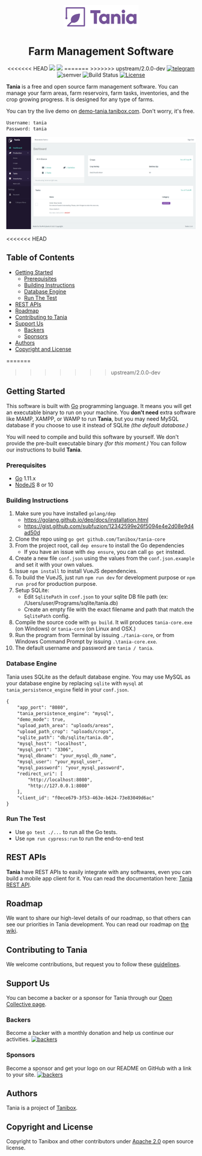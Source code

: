 <div align="center">
    <img src="logo.png" alt="Tania Farm Management System" width="200">
    <h1>Farm Management Software</h1>
<<<<<<< HEAD
    <img src="https://opencollective.com/tania/tiers/backer/badge.svg?label=backer&color=brightgreen" />
    <img src="https://opencollective.com/tania/tiers/sponsor/badge.svg?label=sponsor&color=brightgreen" />
=======
>>>>>>> upstream/2.0.0-dev
    <a href="https://t.me/usetania"><img src="https://img.shields.io/badge/Telegram-blue.svg?logo=telegram&style=flat&label=chat%20on" alt="telegram"></a>
    <img src="https://img.shields.io/badge/semver-1.5.1-green.svg?maxAge=2592000" alt="semver">
    <img src="https://travis-ci.com/Tanibox/tania-core.svg?branch=master" alt="Build Status">
    <a href="https://opensource.org/licenses/Apache-2.0" target="_blank"><img src="https://img.shields.io/badge/License-Apache%202.0-blue.svg" alt="License"></a>
</div>


**Tania** is a free and open source farm management software. You can manage your farm areas, farm reservoirs, farm tasks, inventories, and the crop growing progress. It is designed for any type of farms.

You can try the live demo on [demo-tania.tanibox.com](https://demo-tania.tanibox.com). Don't worry, it's free.

```
Username: tania
Password: tania
```

![Screenshot](screenshot.PNG)

<<<<<<< HEAD
## Table of Contents

* [Getting Started](#getting-started)
    * [Prerequisites](#prerequisites)
    * [Building Instructions](#building-instructions)
    * [Database Engine](#database-engine)
    * [Run The Test](#run-the-test)
* [REST APIs](#rest-apis)
* [Roadmap](#roadmap)
* [Contributing to Tania](#contributing-to-tania)
* [Support Us](#support-us)
    * [Backers](#backers)
    * [Sponsors](#sponsors)
* [Authors](#authors)
* [Copyright and License](#copyright-and-license)

=======
>>>>>>> upstream/2.0.0-dev
## Getting Started

This software is built with [Go](https://golang.org) programming language. It means you will get an executable binary to run on your machine. You **don't need** extra software like MAMP, XAMPP, or WAMP to run **Tania**, but you may need MySQL database if you choose to use it instead of SQLite *(the default database.)*

You will need to compile and build this software by yourself. We don't provide the pre-built executable binary *(for this moment.)* You can follow our instructions to build **Tania**.

### Prerequisites
- [Go](https://golang.org) 1.11.x 
- [NodeJS](https://nodejs.org/en/) 8 or 10

### Building Instructions
1. Make sure you have installed `golang/dep` 
    - https://golang.github.io/dep/docs/installation.html
    - https://gist.github.com/subfuzion/12342599e26f5094e4e2d08e9d4ad50d
2. Clone the repo using `go get github.com/Tanibox/tania-core`
3. From the project root, call `dep ensure` to install the Go dependencies
    - If you have an issue with `dep ensure`, you can call `go get` instead.
4. Create a new file `conf.json` using the values from the `conf.json.example` and set it with your own values.
5. Issue `npm install` to install VueJS dependencies.
6. To build the VueJS, just run `npm run dev` for development purpose or `npm run prod` for production purpose.
7. Setup SQLite:
    - Edit `SqlitePath` in `conf.json` to your sqlite DB file path (ex: /Users/user/Programs/sqlite/tania.db)
    - Create an empty file with the exact filename and path that match the `SqlitePath` config.
8. Compile the source code with `go build`. It will produces `tania-core.exe` (on Windows) or `tania-core` (on Linux and OSX.)
9. Run the program from Terminal by issuing `./tania-core`, or from Windows Command Prompt by issuing `.\tania-core.exe`. 
10. The default username and password are `tania / tania`.

### Database Engine

Tania uses SQLite as the default database engine. You may use MySQL as your database engine by replacing `sqlite` with `mysql` at `tania_persistence_engine` field in your `conf.json`.

```
{
    "app_port": "8080",
    "tania_persistence_engine": "mysql",
    "demo_mode": true,
    "upload_path_area": "uploads/areas",
    "upload_path_crop": "uploads/crops",
    "sqlite_path": "db/sqlite/tania.db",
    "mysql_host": "localhost",
    "mysql_port": "3306",
    "mysql_dbname": "your_mysql_db_name",
    "mysql_user": "your_mysql_user",
    "mysql_password": "your_mysql_password",
    "redirect_uri": [
        "http://localhost:8080",
        "http://127.0.0.1:8080"
    ],
    "client_id": "f0ece679-3f53-463e-b624-73e83049d6ac"
}
```

### Run The Test
- Use `go test ./...` to run all the Go tests.
- Use `npm run cypress:run` to run the end-to-end test

## REST APIs

**Tania** have REST APIs to easily integrate with any softwares, even you can build a mobile app client for it. You can read the documentation here: [Tania REST API](https://documenter.getpostman.com/view/3434975/tania/RVnb9H2z).

## Roadmap

We want to share our high-level details of our roadmap, so that others can see our priorities in Tania development. You can read our roadmap on [the wiki](https://github.com/Tanibox/tania-core/wiki/Roadmap).

## Contributing to Tania

We welcome contributions, but request you to follow these [guidelines](contributing.md).

## Support Us

You can become a backer or a sponsor for Tania through our [Open Collective page](https://opencollective.com/tania).

### Backers

Become a backer with a monthly donation and help us continue our activities. <a href="https://opencollective.com/tania"><img src="https://opencollective.com/tania/tiers/backer.svg?avatarHeight=36&width=600" alt="backers"></a>

### Sponsors

Become a sponsor and get your logo on our README on GitHub with a link to your site. <a href="https://opencollective.com/tania"><img src="https://opencollective.com/tania/tiers/sponsor.svg?avatarHeight=36&width=600" alt="backers"></a>

## Authors

Tania is a project of [Tanibox](https://tanibox.com).

## Copyright and License

Copyright to Tanibox and other contributors under [Apache 2.0](https://github.com/Tanibox/tania-core/blob/master/LICENSE) open source license.
